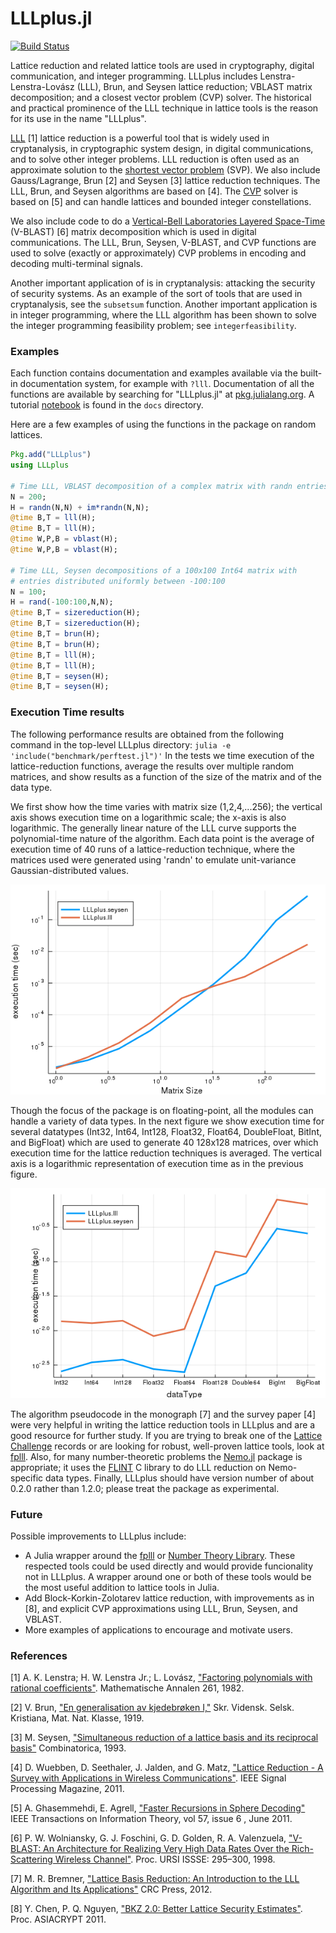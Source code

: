 # LLLplus.jl

[![Build Status](https://travis-ci.org/christianpeel/LLLplus.jl.svg?branch=master)](https://travis-ci.org/christianpeel/LLLplus.jl)

Lattice reduction and related lattice tools are used in
cryptography, digital communication, and integer programming.  LLLplus
includes Lenstra-Lenstra-Lovász (LLL), Brun,
and Seysen lattice reduction; VBLAST matrix decomposition; and a closest vector
problem (CVP) solver. The historical and practical prominence of the
LLL technique in lattice tools is the reason for its use in the
name "LLLplus".

[LLL](https://en.wikipedia.org/wiki/Lenstra%E2%80%93Lenstra%E2%80%93Lov%C3%A1sz_lattice_basis_reduction_algorithm)
[1] lattice reduction is a powerful tool that is widely used in
cryptanalysis, in cryptographic system design, in digital
communications, and to solve other integer problems.  LLL reduction is
often used as an approximate solution to the
[shortest vector problem](https://en.wikipedia.org/wiki/Lattice_problem#Shortest_vector_problem_.28SVP.29)
(SVP).  We also include Gauss/Lagrange, Brun [2] and Seysen [3]
lattice reduction techniques. The LLL, Brun, and
Seysen algorithms are based on [4]. The
[CVP](https://en.wikipedia.org/wiki/Lattice_problem#Closest_vector_problem_.28CVP.29)
solver is based on [5] and can handle lattices and bounded integer
constellations.

We also include code to do a
[Vertical-Bell Laboratories Layered Space-Time](https://en.wikipedia.org/wiki/Bell_Laboratories_Layered_Space-Time)
(V-BLAST) [6] matrix decomposition which is used in digital
communications. The LLL, Brun, Seysen, V-BLAST, and CVP functions are
used to solve (exactly or approximately) CVP problems in encoding and
decoding multi-terminal signals.

Another important application of is in cryptanalysis: attacking the
security of security systems. As an example of the sort of tools that
are used in cryptanalysis, see the `subsetsum`
function.  Another important application is in integer programming,
where the LLL algorithm has been shown to solve the integer
programming feasibility problem; see `integerfeasibility`.

### Examples

Each function contains documentation and examples available via the
built-in documentation system, for example with `?lll`. Documentation
of all the functions are available by searching for "LLLplus.jl" at
[pkg.julialang.org](https://pkg.julialang.org). A tutorial
[notebook](docs/LLLplusTutorial.ipynb)
is found in the `docs` directory.

Here are a few examples of using the functions in the
package on random lattices.

```julia
Pkg.add("LLLplus")
using LLLplus

# Time LLL, VBLAST decomposition of a complex matrix with randn entries
N = 200;
H = randn(N,N) + im*randn(N,N);
@time B,T = lll(H);
@time B,T = lll(H);
@time W,P,B = vblast(H);
@time W,P,B = vblast(H);

# Time LLL, Seysen decompositions of a 100x100 Int64 matrix with
# entries distributed uniformly between -100:100
N = 100;
H = rand(-100:100,N,N);
@time B,T = sizereduction(H);
@time B,T = sizereduction(H);
@time B,T = brun(H);
@time B,T = brun(H);
@time B,T = lll(H);
@time B,T = lll(H);
@time B,T = seysen(H);
@time B,T = seysen(H);
```

### Execution Time results

The following performance results are obtained from the
following command in the top-level LLLplus directory:
`julia -e 'include("benchmark/perftest.jl")'`
In the tests we time execution of the lattice-reduction functions,
average the results over multiple random matrices, and show results as
a function of the size of the matrix and of the data type. 

We first show how the time varies with matrix size (1,2,4,...256); the
vertical axis shows execution time on a logarithmic scale; the x-axis
is also logarithmic. The generally linear nature of the LLL curve supports
the polynomial-time nature of the algorithm. Each data point
is the average of execution time of 40 runs of a lattice-reduction
technique, where the matrices used were generated using 'randn' to
emulate unit-variance Gaussian-distributed values.

![Time vs matrix size](docs/src/assets/perfVsNfloat64.png)

Though the focus of the package is on floating-point,
all the modules can handle a variety of data types. In the next figure
we show execution time for several datatypes (Int32, Int64,
Int128, Float32, Float64, DoubleFloat, BitInt, and BigFloat) which are used to
generate 40 128x128 matrices, over which execution time for the lattice
reduction techniques is averaged.  The vertical axis is a logarithmic
representation of execution time as in the previous
figure.

![Time vs data type](docs/src/assets/perfVsDataType.png)

The algorithm pseudocode in the monograph [7] and the survey paper [4]
were very helpful in writing the lattice reduction tools in LLLplus
and are a good resource for further study. If you are trying to break
one of the [Lattice Challenge](http://www.latticechallenge.org)
records or are looking for robust, well-proven lattice tools, look at
[fplll](https://github.com/fplll/fplll). Also, for many
number-theoretic problems the
[Nemo.jl](https://github.com/wbhart/Nemo.jl) package is appropriate;
it uses the [FLINT](http://flintlib.org/) C library to do LLL
reduction on Nemo-specific data types.
Finally, LLLplus should have version number of about 0.2.0 rather
than 1.2.0; please treat the package as experimental.

### Future

Possible improvements to LLLplus include:
* A Julia wrapper around the [fplll](https://github.com/fplll/fplll)
  or [Number Theory Library](http://www.shoup.net/ntl/). These
  respected tools could be used directly and would provide
  funcionality not in LLLplus. A wrapper around one or both of these
  tools would be the most useful addition to lattice tools in Julia.
* Add Block-Korkin-Zolotarev lattice reduction, with improvements
  as in [8], and explicit CVP approximations using LLL, Brun, Seysen,
  and VBLAST.
* More examples of applications to encourage and motivate users.

### References

[1] A. K. Lenstra; H. W. Lenstra Jr.; L. Lovász, ["Factoring polynomials with rational coefficients"](http://ftp.cs.elte.hu/~lovasz/scans/lll.pdf). Mathematische Annalen 261, 1982.

[2] V. Brun,
["En generalisation av kjedebrøken I,"](https://archive.org/stream/skrifterutgitavv201chri#page/300/mode/2up)
Skr. Vidensk. Selsk. Kristiana, Mat. Nat. Klasse, 1919.

[3] M. Seysen, ["Simultaneous reduction of a lattice basis and its reciprocal basis"](http://link.springer.com/article/10.1007%2FBF01202355) Combinatorica, 1993.

[4] D. Wuebben, D. Seethaler, J. Jalden, and G. Matz, ["Lattice Reduction - A Survey with Applications in Wireless Communications"](http://www.ant.uni-bremen.de/sixcms/media.php/102/10740/SPM_2011_Wuebben.pdf). IEEE Signal Processing Magazine, 2011.

[5] A. Ghasemmehdi, E. Agrell, ["Faster Recursions in Sphere Decoding"](https://publications.lib.chalmers.se/records/fulltext/local_141586.pdf) IEEE
Transactions on Information Theory, vol 57, issue 6 , June 2011.

[6] P. W. Wolniansky, G. J. Foschini, G. D. Golden, R. A. Valenzuela, ["V-BLAST: An Architecture for Realizing Very High Data Rates Over the Rich-Scattering Wireless Channel"](http://ieeexplore.ieee.org/xpl/login.jsp?tp=&arnumber=738086). Proc. URSI
ISSSE: 295–300, 1998. 

[7] M. R. Bremner, ["Lattice Basis Reduction: An Introduction to the LLL
 Algorithm and Its Applications"](https://www.amazon.com/Lattice-Basis-Reduction-Introduction-Applications/dp/1439807027) CRC Press, 2012.

[8] Y. Chen, P. Q. Nguyen, ["BKZ 2.0: Better Lattice Security Estimates"](http://www.iacr.org/archive/asiacrypt2011/70730001/70730001.pdf). Proc. ASIACRYPT 2011.
